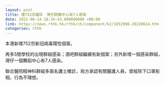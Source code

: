 ```yaml
---
layout: post
title: 增752宗確診　灣仔跳舞中心有7人感染
date: 2022-06-14 18:34:43.000000000 +08:00
link: https://news.rthk.hk/rthk/ch/component/k2/1652998-20220614.htm
categories: rthk
---
```


本港新增752宗新冠病毒陽性個案。

再多5間學校的出現群組感染；酒吧群組繼續有新個案；另外新增一個感染群組，灣仔一個舞蹈中心有7人感染。

聯合醫院精神科群組多兩名護士確診，局方承認有關醫護人員，曾經除下口罩影相，行為不理想。
